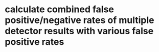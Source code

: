 # calculate combined false positive/negative rates of multiple detector results with various false positive rates
